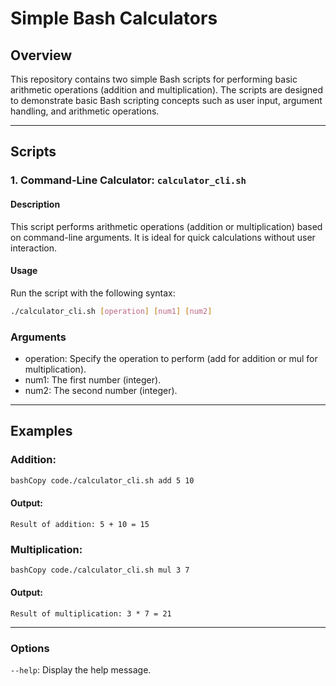 # Simple Bash Calculators

## Overview
This repository contains two simple Bash scripts for performing basic arithmetic operations (addition and multiplication). The scripts are designed to demonstrate basic Bash scripting concepts such as user input, argument handling, and arithmetic operations.

---

## Scripts

### 1. Command-Line Calculator: `calculator_cli.sh`

#### Description
This script performs arithmetic operations (addition or multiplication) based on command-line arguments. It is ideal for quick calculations without user interaction.

#### Usage
Run the script with the following syntax:

```bash
./calculator_cli.sh [operation] [num1] [num2]
```

### Arguments

 - operation: Specify the operation to perform (add for addition or mul for multiplication).
 - num1: The first number (integer).
 - num2: The second number (integer).

---

## Examples


### Addition:
```bash
bashCopy code./calculator_cli.sh add 5 10
```

#### Output:
`Result of addition: 5 + 10 = 15`

### Multiplication:
```bash
bashCopy code./calculator_cli.sh mul 3 7
```

#### Output:
`Result of multiplication: 3 * 7 = 21`

---

### Options

`--help`: Display the help message.